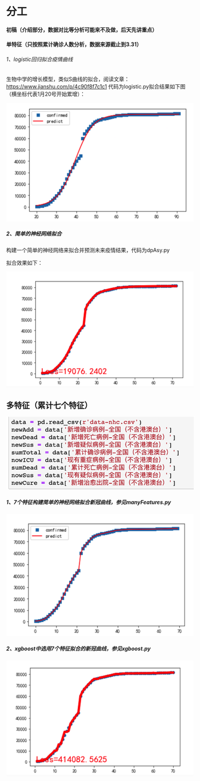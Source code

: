 # 分工

#### 初稿（介绍部分，数据对比等分析可能来不及做，后天先讲重点）

#### 单特征（只按照累计确诊人数分析，数据来源截止到3.31）

###### 1、logistic回归拟合疫情曲线

生物中学的增长模型，类似S曲线的拟合，阅读文章：https://www.jianshu.com/p/4c90f8f7c1c1
代码为logistic.py拟合结果如下图（横坐标代表1月20号开始累增）：

![image-20200511221956915](images/1.png)

##### 2、简单的神经网络拟合

构建一个简单的神经网络来拟合并预测未来疫情结果，代码为dpAsy.py

拟合效果如下：

![image-20200511222051196](images/2.png)

## 多特征（累计七个特征）

![image-20200511222819455](images/3.png)

##### 1、7个特征构建简单的神经网络拟合新冠曲线，参见manyFeatures.py

![image-20200511222840659](images/4.png)

##### 2、xgboost中选用7个特征拟合的新冠曲线，参见xgboost.py

![image-20200511223007798](images/5.png)
